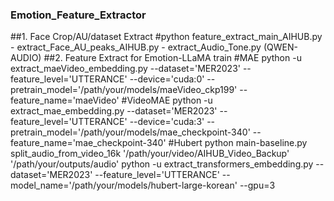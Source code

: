 ### Emotion_Feature_Extractor

##1. Face Crop/AU/dataset Extract
   #python feature_extract_main_AIHUB.py 
     - extract_Face_AU_peaks_AIHUB.py
     - extract_Audio_Tone.py (QWEN-AUDIO)
##2. Feature Extract for Emotion-LLaMA train
   #MAE
   python -u extract_maeVideo_embedding.py    --dataset='MER2023' --feature_level='UTTERANCE' --device='cuda:0'  --pretrain_model='/path/your/models/maeVideo_ckp199' --feature_name='maeVideo'
   #VideoMAE
   python -u extract_mae_embedding.py    --dataset='MER2023' --feature_level='UTTERANCE' --device='cuda:3'  --pretrain_model='/path/your/models/mae_checkpoint-340' --feature_name='mae_checkpoint-340'
   #Hubert
   python main-baseline.py split_audio_from_video_16k '/path/your/video/AIHUB_Video_Backup' '/path/your/outputs/audio'
   python -u  extract_transformers_embedding.py  --dataset='MER2023' --feature_level='UTTERANCE' --model_name='/path/your/models/hubert-large-korean' --gpu=3


   
